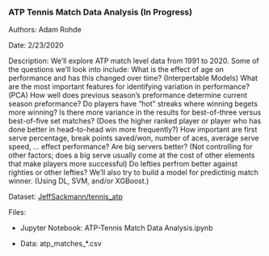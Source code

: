 ### ATP Tennis Match Data Analysis (In Progress)

Authors: Adam Rohde

Date: 2/23/2020

Description: We’ll explore ATP match level data from 1991 to 2020. Some of the questions we’ll look into include: What is the effect of age on performance and has this changed over time? (Interpertable Models) What are the most important features for identifying variation in performance? (PCA) How well does previous season’s preformance determine current season preformance? Do players have “hot” streaks where winning begets more winning? Is there more variance in the results for best-of-three versus best-of-five set matches? (Does the higher ranked player or player who has done better in head-to-head win more frequently?) How important are first serve percentage, break points saved/won, number of aces, average serve speed, … effect performance? Are big servers better? (Not controlling for other factors; does a big serve usually come at the cost of other elements that make players more successful) Do lefties perfrom better against righties or other lefties? We’ll also try to build a model for predictinig match winner. (Using DL, SVM, and/or XGBoost.)

Dataset: [JeffSackmann/tennis_atp](https://github.com/JeffSackmann/tennis_atp)

Files:

* Jupyter Notebook: ATP-Tennis Match Data Analysis.ipynb

* Data: atp_matches_*.csv
